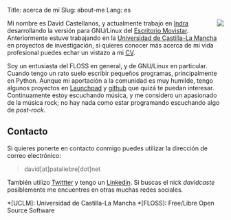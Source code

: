 Title: acerca de mí
Slug: about-me
Lang: es

<image style="float:right; margin-left: 20px" src="images/me.jpg" />

Mi nombre es David Castellanos, y actualmente trabajo en [Indra][1]
desarrollando la versión para GNU/Linux del [Escritorio Movistar][2].
Anteriormente estuve trabajando en la [Universidad de Castilla-La Mancha][3]
en proyectos de investigación, si quieres conocer más acerca de mi vida
profesional puedes echar un vistazo a mi [CV][6].

Soy un entusiasta del FLOSS en general, y de GNU/Linux en particular. Cuando
tengo un rato suelo escribir pequeños programas, principalmente en Python.
Aunque mi aportación a la comunidad es muy humilde, tengo algunos
proyectos en [Launchpad][4] y [github][5] que quizá te puedan interesar.
Continuamente estoy escuchando música, y me considero un apasionado de la música
rock; no hay nada como estar programando escuchando algo de *post-rock*.

## Contacto

Si quieres ponerte en contacto conmigo puedes utilizar la dirección de correo
electrónico:

>  david[at]pataliebre[dot]net

También utilizo [Twittter][7] y tengo un [Linkedin][8]. Si buscas el nick
*davidcaste* posiblemente me encuentres en otras muchas redes sociales.


[1]: http://www.indra.es
[2]: http://movilforum.com/escritoriomovistar/
[3]: http://www.uclm.es
[4]: http://launchpad.net/~davidcaste
[5]: http://github.com/davidcaste
[6]: files/cv__david_castellanos.pdf
[7]: http://twitter.com/davidcaste
[8]: http://es.linkedin.com/pub/david-castellanos-serrano/17/655/b53


*[UCLM]: Universidad de Castilla-La Mancha
*[FLOSS]: Free/Libre Open Source Software

